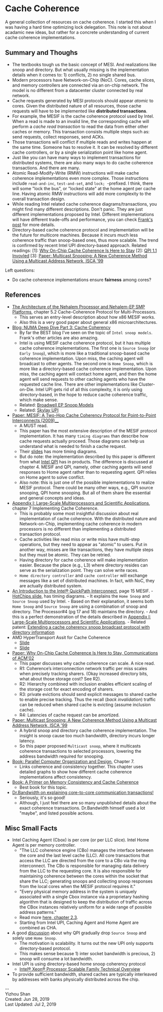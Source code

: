 # Cache Coherence

A general collection of resources on cache coherence.
I started this when I was having a hard time optimizing lock delegation.
This note is not about acadamic new ideas, but rather for
a concrete understanding of current cache coherence implementations.

## Summary and Thoughs

- The textbooks tough us the basic concept of MESI. And realizations
  like snoop and directory. But what usually missing is the implementation
  details when it comes to: 1) conflicts, 2) no single shared bus.
- Modern processors have Network-on-Chip (NoC). Cores, cache slices,
  and memory controllers are connected via an on-chip network.
  The model is no different from a datacenter cluster connected by real network.
- Cache requests generated by MESI protocols should appear _atomic_ to cores.
  Given the distributed nature of all resources, those cache requests
  will have to be implemented like __distributed transactions__.
- For example, the MESIF is the cache coherence protocol used by Intel.
  When a read is made to an invalid line, the corresponding cache
  will perform a _cache read transaction_ to read the data from
  either other caches or memory. This transaction consists multiple
  steps such as: send requests, collect responses, send ACKs.
- Those transactions will conflict if multiple reads and writes
  happen at the same time. Someone has to resolve it.
  It can be resolved by different cache controllers, or by a single
  serialization point like home agent.
- Just like you can have many ways to implement transactions
  for distributed systems, there are also many ways to do
  cache coherence transactions. And there are many.
- Atomic Read-Modify-Write (RMW) instructions will make cache coherence
  implementations even more complex. Those instructions include
  `read-and-inc`, `test-and-set`, and `lock; `-prefixed.
  I think, there will some "lock the bus", or "locked state" at the
  home agent per cache line. Having atomic RMW instructions
  will add more complexity to the overall transaction design.
- While reading Intel related cache coherence diagrams/transactions,
  you might find many different descriptions. Don't panic. They are
  just different implementations proposed by Intel. Different
  implementations will have different trade-offs and performance,
  you can check [Frank's post](https://frankdenneman.nl/2016/07/11/numa-deep-dive-part-3-cache-coherency/)
  for more details.
- Directory-based cache coherence protocol and implementation will
  be the future for multicore machines. Because it incurs much less
  coherence traffic than snoop-based ones, thus more scalable.
  The trend is confirmed by recent Intel UPI directory-based approach.
  Related readings:
  [1]: [Why On-Chip Cache Coherence Is Here to Stay](http://www.cis.upenn.edu/acg/papers/cacm12_why_coherence.pdf)
  [2]: [QPI 1.1 Invovled](https://www.realworldtech.com/qpi-evolved/3/)
  [3]: [Paper: Multicast Snooping: A New Coherence Method Using a Multicast Address Network, ISCA '99](http://research.cs.wisc.edu/multifacet/papers/isca99_multicast_talk_pdf.pdf)

Left questions:
- Do cache coherence implementations ensure __fairness__ among cores?

## References

- [The Architecture of the Nehalem Processor and Nehalem-EP SMP Platforms](http://citeseerx.ist.psu.edu/viewdoc/download?doi=10.1.1.455.4198&rep=rep1&type=pdf), chapter 5.2 Cache-Coherence Protocol for Multi-Processors.
    - This serves an entry-level description about how x86 MESIF works.
    - Also this is a very good paper about general x86 microarchitectures.
- [Blog: NUMA Deep Dive Part 3: Cache Coherency](https://frankdenneman.nl/2016/07/11/numa-deep-dive-part-3-cache-coherency/)
    - By far the BEST blog I've seen on the topic of `Intel snoop models`. Frank's other articles are also amazing.
    - Intel is using MESIF cache coherence protocol, but it has multiple cache coherence implementations.
      The first one is `Source Snoop` (or `Early Snoop`), which is more like a traditional snoop-based
      cache coherence implementation. Upon miss, the caching agent will broadcast to other agents.
      The second one is `Home Snoop`, which is more like a directory-based cache coherence implementation.
      Upon miss, the caching agent will contact home agent, and then the home agent will send requests
      to other caching agents who have the requested cache line.
      There are other implementations like Cluster-on-Die.
      Intel UPI gets rid of all this complexity, it is only using directory-based, in the hope to reduce
      cache coherence traffic, which make sense.
    - Related: [Broadwell EP Snoop Models](https://software.intel.com/en-us/articles/intel-xeon-processor-e5-2600-v4-product-family-technical-overview)
    - Related: [Skylay UPI](https://software.intel.com/en-us/articles/intel-xeon-processor-scalable-family-technical-overview)
- [Paper: MESIF: A Two-Hop Cache Coherency Protocol for Point-to-Point Interconnects (2009)__](https://researchspace.auckland.ac.nz/bitstream/handle/2292/11594/MESIF-2009.pdf?sequence=6)
    - A MUST read.
    - This paper has the most extensive description of the MESIF protocol implementation.
      It has many `timing diagrams` than describe how cache requests actually proceed.
      Those diagrams can help us understand what is needed to finish a cache request.
    - Their [slides](https://parlab.eecs.berkeley.edu/sites/all/parlab/files/20091029-goodman-ssccp.pdf)
      has more timing diagrams.
    - But do note: the implementation described by this paper is different from
      what [Intel QPI](https://www.intel.ca/content/dam/doc/white-paper/quick-path-interconnect-introduction-paper.pdf)
      has in products. The difference is discussed at chapter 4. MESIF and QPI, namely,
      other caching agents will send responses to Home agent rather than to requesting agent.
      QPI relies on Home agent to solve conflict.
    - Also note: this is just one of the possible implementations to realize MESIF protocol.
      There could be many other ways, e.g., QPI source snooping, QPI home snooping.
      But all of them share the essential and general concepts and ideas.
- [Appendix I: Large-Scale Multiprocessors and Scientific Applications](https://www.elsevier.com/books-and-journals/book-companion/9780128119051),
  chapter 7 Implementing Cache Coherence.
    - This is probably some most insightful discussion about real implementation of cache coherence.
      With the distributed nature and Network-on-Chip, implementing cache coherence in modern
      processors is no different than implementing a distributed transaction protocol.
    - Cache activities like read miss or write miss have multi-step operations, but they
      need to appear as "atomic" to users. Put in another way, misses are like transactions,
      they have multiple steps but they must be atomic. They can be retried.
    - Having directory for cache coherence will make implementation easier. Because
      the place (e.g., L3) where directory resides can serve as the serialization point.
      They can solve write races.
    - `Home directory controller` and `cache controller` will exchange messages like a set of distributed machines.
      In fact, with NoC, they are actually distributed system.
- [An Introduction to the Intel® QuickPath Interconnect](https://www.intel.ca/content/dam/doc/white-paper/quick-path-interconnect-introduction-paper.pdf),
  page 15 MESIF.
      - [HotChips slide](https://www.hotchips.org/wp-content/uploads/hc_archives/hc21/1_sun/HC21.23.1.SystemInterconnectTutorial-Epub/HC21.23.120.Safranek-Intel-QPI.pdf), has timing diagrams.
      - It explains the `Home Snoop` and `Source Snoop` used by Intel.
      - Based on their explanation, it seems both `Home Snoop` and `Source Snoop` are using a combination of
        snoop and directory. The Processor#4 (pg 17 and 18) maintains the directory.
      - And this is a perfect demonstration of the details described in [Appendix I: Large-Scale Multiprocessors and Scientific Applications](https://www.elsevier.com/books-and-journals/book-companion/9780128119051).
      - Related patent: [Extending a cache coherency snoop broadcast protocol with directory information](https://patents.google.com/patent/US20150081977)
- AMD HyperTransport Assit for Cache Coherence
    - [Slide](https://www.hotchips.org/wp-content/uploads/hc_archives/hc14/3_Tue/28_AMD_Hammer_MP_HC_v8.pdf)
    - [Slide](http://www.hotchips.org/wp-content/uploads/hc_archives/hc21/2_mon/HC21.24.100.ServerSystemsI-Epub/HC21.24.110.Conway-AMD-Magny-Cours.pdf)
- [Paper: Why On-Chip Cache Coherence Is Here to Stay, Communications of ACM'02](http://www.cis.upenn.edu/acg/papers/cacm12_why_coherence.pdf)
    - This paper discusses why cache coherence can scale. A nice read.
    - R1: Coherence’s interconnection network traffic per miss scales
          when precisely tracking sharers. (Okay increased directory bits,
	  what about those storage cost? See R2).
    - R2: Hierarchy combined with inclusion enables efficient scaling
          of the storage cost for exact encoding of sharers.
    - R3: private evictions should send explicit messages to shared cache
          to enable precise tracking. Thus the recall (_back invalidation_) traffic can be
	  reduced when shared cache is evicting (assume inclusion cache).
    - R4: Latencies of cache request can be amortized.
- [Paper: Multicast Snooping: A New Coherence Method Using a Multicast Address Network, ISCA '99](http://research.cs.wisc.edu/multifacet/papers/isca99_multicast_talk_pdf.pdf)
    - A hybrid snoop and directory cache coherence implementation. The insight is snoop
      cause too much bandwidth, directory incurs longer latency.
    - So this paper proposed `Multicast snoop`, where it multicasts coherence transactions
      to selected processors, lowering the address bandwidth required for snooping.
- [Book: Parallel Computer Organization and Design](https://www.amazon.com/Parallel-Computer-Organization-Design-Professor/dp/0521886759), Chapter 7.
    - Links coherence and consistency together. This chapter uses detailed graphs to show
      how different cache coherence implementations affect consistency.
- [Book: A Primer on Memory Consistency and Cache Coherence](http://citeseerx.ist.psu.edu/viewdoc/download?doi=10.1.1.225.9278&rep=rep1&type=pdf)
    - Best book for this topic.
- [Dr.Bandwidth on explaining core-to-core communication transactions!](https://software.intel.com/en-us/forums/intel-moderncode-for-parallel-architectures/topic/700477)
    - Seriously, it's so good!
    - Although, I just feel there are so many unpublished details about the exact coherence transactions.
      Dr.Bandwidth himself used a lot "maybe", and listed possible actions.

## Misc Small Facts

- Intel Caching Agent (Cbox) is per core (or per LLC slice). Intel Home Agent is per memory controller.
    - "The LLC coherence engine (CBo) manages the interface between the core and the last
level cache (LLC). All core transactions that access the LLC are directed from the core
to a CBo via the ring interconnect. The CBo is responsible for managing data delivery
from the LLC to the requesting core. It is also responsible for maintaining coherence
between the cores within the socket that share the LLC; generating snoops and
collecting snoop responses from the local cores when the MESIF protocol requires it."
    - "Every physical memory address in the system is uniquely associated with a single Cbox
      instance via a proprietary hashing algorithm that is designed to keep the distribution of
      traffic across the CBox instances relatively uniform for a wide range of possible address patterns."
    - Read more [here, chapter 2.3](https://www.intel.com/content/dam/www/public/us/en/documents/manuals/xeon-e5-2600-v2-uncore-manual.pdf).
    - Starting from Intel UPI, Caching Agent and Home Agent are combined as CHA.
- A good [discussion](https://www.realworldtech.com/qpi-evolved/3/) about why QPI gradually drop `Source Snoop` and solely use `Home Snoop`.
    - The motivation is scalability. It turns out the new UPI only supports directory-based protocol.
    - This makes sense because 1) inter socket bandwidth is precious, 2) snoop will consume a lot bandwidth.
- Intel UPI is using directory-based home snoop coherency protocol
    - [Intel® Xeon® Processor Scalable Family Technical Overview](https://software.intel.com/en-us/articles/intel-xeon-processor-scalable-family-technical-overview)
- To provide sufficient bandwidth, shared caches are typically interleaved
  by addresses with banks physically distributed across the chip.

--  
Yizhou Shan  
Created: Jun 28, 2019  
Last Updated: Jul 2, 2019
